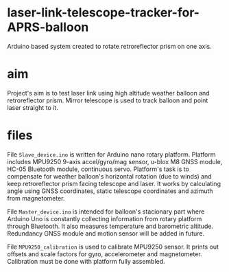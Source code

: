 # laser-link-telescope-tracker-for-APRS-balloon
Arduino based system created to rotate retroreflector prism on one axis.

# aim
Project's aim is to test laser link using high altitude weather balloon and retroreflector prism. Mirror telescope is used to track balloon and point laser straight to it.

# files
File `Slave_device.ino` is written for Arduino nano rotary platform. Platform includes MPU9250 9-axis accel/gyro/mag sensor, u-blox M8 GNSS module, HC-05 Bluetooth module, continuous servo.
Platform's task is to compensate for weather balloon's horizontal rotation (due to winds) and keep retroreflector prism facing telescope and laser.
It works by calculating angle using GNSS coordinates, static telescope coordinates and azimuth from magnetometer.

File `Master_device.ino` is intended for balloon's stacionary part where Arduino Uno is constantly collecting information from rotary platform through Bluetooth.
It also measures temperature and barometric altitude. Redundancy GNSS module and motion sensor will be added in future.

File `MPU9250_calibration` is used to calibrate MPU9250 sensor. It prints out offsets and scale factors for gyro, accelerometer and magnetometer.
Calibration must be done with platform fully assembled.
